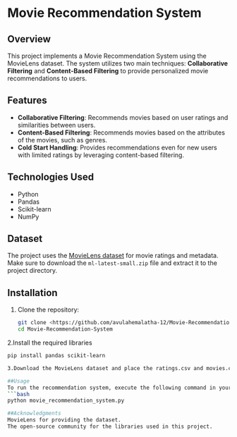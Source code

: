 # Movie Recommendation System

## Overview
This project implements a Movie Recommendation System using the MovieLens dataset. The system utilizes two main techniques: **Collaborative Filtering** and **Content-Based Filtering** to provide personalized movie recommendations to users.

## Features
- **Collaborative Filtering**: Recommends movies based on user ratings and similarities between users.
- **Content-Based Filtering**: Recommends movies based on the attributes of the movies, such as genres.
- **Cold Start Handling**: Provides recommendations even for new users with limited ratings by leveraging content-based filtering.

## Technologies Used
- Python
- Pandas
- Scikit-learn
- NumPy

## Dataset
The project uses the [MovieLens dataset](https://grouplens.org/datasets/movielens/) for movie ratings and metadata. Make sure to download the `ml-latest-small.zip` file and extract it to the project directory.

## Installation
1. Clone the repository:
   ```bash
   git clone <https://github.com/avulahemalatha-12/Movie-Recommendation-system>
   cd Movie-Recommendation-System

2.Install the required libraries
   ```bash
   pip install pandas scikit-learn

3.Download the MovieLens dataset and place the ratings.csv and movies.csv files in the ml-latest-small directory.

##Usage
To run the recommendation system, execute the following command in your terminal:
```bash
python movie_recommendation_system.py

##Acknowledgments
MovieLens for providing the dataset.
The open-source community for the libraries used in this project.
